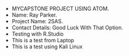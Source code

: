 - MYCAPSTONE PROJECT USING ATOM.
- Name: Ray Parker.
- Project Name: 2SAS.
- Contact Details: Good Luck With That Option.
- Testing with R.Studio
- This is a test from Laptop
- This is a test using Kali Linux

